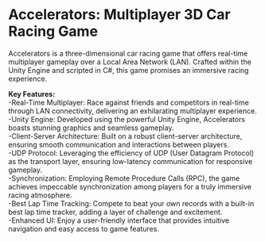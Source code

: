 # Accelerators: Multiplayer 3D Car Racing Game
Accelerators is a three-dimensional car racing game that offers real-time multiplayer gameplay over a Local Area Network (LAN). Crafted within the Unity Engine and scripted in C#, this game promises an immersive racing experience.

**Key Features:**<br>
-Real-Time Multiplayer: Race against friends and competitors in real-time through LAN connectivity, delivering an exhilarating multiplayer experience.<br>
-Unity Engine: Developed using the powerful Unity Engine, Accelerators boasts stunning graphics and seamless gameplay.<br>
-Client-Server Architecture: Built on a robust client-server architecture, ensuring smooth communication and interactions between players.<br>
-UDP Protocol: Leveraging the efficiency of UDP (User Datagram Protocol) as the transport layer, ensuring low-latency communication for responsive gameplay.<br>
-Synchronization: Employing Remote Procedure Calls (RPC), the game achieves impeccable synchronization among players for a truly immersive racing atmosphere.<br>
-Best Lap Time Tracking: Compete to beat your own records with a built-in best lap time tracker, adding a layer of challenge and excitement.<br>
-Enhanced UI: Enjoy a user-friendly interface that provides intuitive navigation and easy access to game features.<br>


